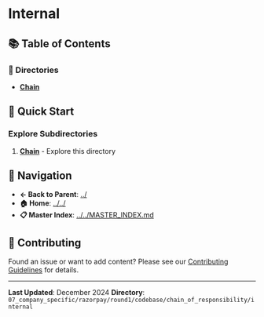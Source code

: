 # Internal

## 📚 Table of Contents

### 📁 Directories

- **[Chain](chain/)**

## 🚀 Quick Start

### Explore Subdirectories
1. **[Chain](chain/)** - Explore this directory

## 🔗 Navigation

- **← Back to Parent**: [../](../)
- **🏠 Home**: [../../](../..)
- **📋 Master Index**: [../../MASTER_INDEX.md](../..MASTER_INDEX.md)

## 🤝 Contributing

Found an issue or want to add content? Please see our [Contributing Guidelines](../../CONTRIBUTING.md) for details.

---

**Last Updated**: December 2024
**Directory**: `07_company_specific/razorpay/round1/codebase/chain_of_responsibility/internal`
